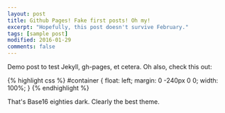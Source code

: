 ```yaml
---
layout: post
title: Github Pages! Fake first posts! Oh my!
excerpt: "Hopefully, this post doesn't survive February."
tags: [sample post]
modified: 2016-01-29
comments: false
---
```


Demo post to test Jekyll, gh-pages, et cetera. Oh also, check this out:

{% highlight css %}
#container {
    float: left;
    margin: 0 -240px 0 0;
    width: 100%;
}
{% endhighlight %}

That's Base16 eighties dark. Clearly the best theme.
